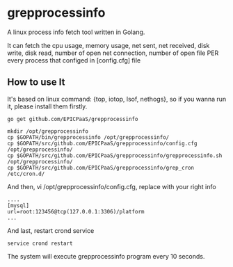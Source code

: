 # grepprocessinfo


A linux process info fetch tool written in Golang. 

It can fetch the cpu usage, memory usage, net sent, net received, disk write, disk read, number of open net connection, number of open file PER every process that configed in [config.cfg] file




## How to use It
It's based on linux command: {top, iotop, lsof, nethogs}, so if you wanna run it, please install them  firstly.

	go get github.com/EPICPaaS/grepprocessinfo
	
	mkdir /opt/grepprocessinfo
	cp $GOPATH/bin/grepprocessinfo /opt/grepprocessinfo/
	cp $GOPATH/src/github.com/EPICPaaS/grepprocessinfo/config.cfg /opt/grepprocessinfo/
	cp $GOPATH/src/github.com/EPICPaaS/grepprocessinfo/grepprocessinfo.sh /opt/grepprocessinfo/
	cp $GOPATH/src/github.com/EPICPaaS/grepprocessinfo/grep_cron /etc/cron.d/

And then, vi /opt/grepprocessinfo/config.cfg, replace with your right info

	....
	[mysql]
	url=root:123456@tcp(127.0.0.1:3306)/platform
	...
	
And last, restart crond service

	service crond restart

The system will execute grepprocessinfo program every 10 seconds.




